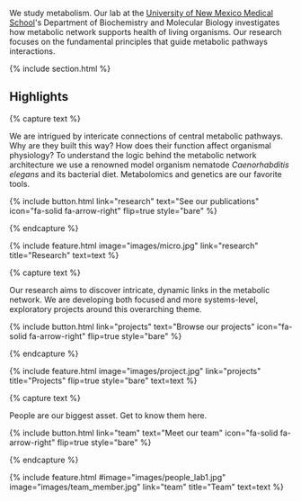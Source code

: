 ---
---

We study metabolism. Our lab at the [University of New Mexico Medical School](https://hsc.unm.edu/research/)'s Department of Biochemistry and Molecular Biology investigates how metabolic network supports health of living organisms. Our research focuses on the fundamental principles that guide metabolic pathways interactions.


{% include section.html %}

## Highlights

{% capture text %}

We are intrigued by intericate connections of central metabolic pathways. Why are they built this way? How does their function affect organismal physiology? To understand the logic behind the metabolic network architecture we use a renowned model organism nematode _Caenorhabditis elegans_ and its bacterial diet. Metabolomics and genetics are our favorite tools.

{%
  include button.html
  link="research"
  text="See our publications"
  icon="fa-solid fa-arrow-right"
  flip=true
  style="bare"
%}

{% endcapture %}

{%
  include feature.html
  image="images/micro.jpg"
  link="research"
  title="Research"
  text=text
%}

{% capture text %}

Our research aims to discover intricate, dynamic links in the metabolic network. We are developing both focused and more systems-level, exploratory projects around this overarching theme. 

{%
  include button.html
  link="projects"
  text="Browse our projects"
  icon="fa-solid fa-arrow-right"
  flip=true
  style="bare"
%}

{% endcapture %}

{%
  include feature.html
  image="images/project.jpg"
  link="projects"
  title="Projects"
  flip=true
  style="bare"
  text=text
%}

{% capture text %}

People are our biggest asset. Get to know them here.

{%
  include button.html
  link="team"
  text="Meet our team"
  icon="fa-solid fa-arrow-right"
  flip=true
  style="bare"
%}

{% endcapture %}

{%
  include feature.html
  #image="images/people_lab1.jpg"
  image="images/team_member.jpg"
  link="team"
  title="Team"
  text=text
%}
